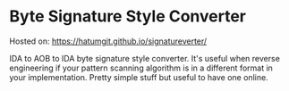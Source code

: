 # Byte Signature Style Converter

Hosted on: https://hatumgit.github.io/signatureverter/

IDA to AOB to IDA byte signature style converter. It's useful when reverse engineering if your pattern scanning algorithm is in a different format in your implementation. Pretty simple stuff but useful to have one online.
